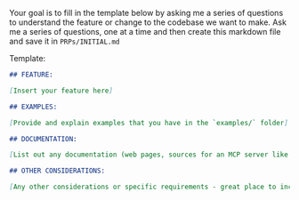 Your goal is to fill in the template below by asking me a series of questions to understand the feature or change to the codebase we want to make. Ask me a series of questions, one at a time and then create this markdown file and save it in `PRPs/INITIAL.md`

Template:
```md
## FEATURE:

[Insert your feature here]

## EXAMPLES:

[Provide and explain examples that you have in the `examples/` folder]

## DOCUMENTATION:

[List out any documentation (web pages, sources for an MCP server like Crawl4AI RAG, etc.) that will need to be referenced during development]

## OTHER CONSIDERATIONS:

[Any other considerations or specific requirements - great place to include gotchas that you see AI coding assistants miss with your projects a lot]
```
